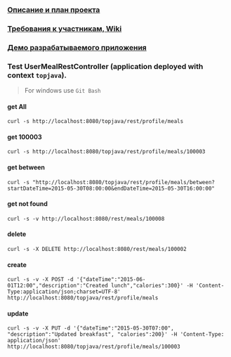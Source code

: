 ### <a href="https://github.com/JavaOPs/topjava/description.md">Описание и план проекта</a>
### <a href="https://github.com/JavaOPs/topjava/wiki">Требования к участникам, Wiki</a>
### <a href="http://topjava.herokuapp.com/" target=_blank>Демо разрабатываемого приложения</a>

### Test UserMealRestController (application deployed with context `topjava`).
> For windows use `Git Bash`

#### get All
`curl -s http://localhost:8080/topjava/rest/profile/meals`

#### get 100003
`curl -s http://localhost:8080/topjava/rest/profile/meals/100003`

#### get between
`curl -s "http://localhost:8080/topjava/rest/profile/meals/between?startDateTime=2015-05-30T08:00:00&endDateTime=2015-05-30T16:00:00"`

#### get not found
`curl -s -v http://localhost:8080/rest/meals/100008`

#### delete
`curl -s -X DELETE http://localhost:8080/rest/meals/100002`

#### create
`curl -s -v -X POST -d '{"dateTime":"2015-06-01T12:00","description":"Created lunch","calories":300}' -H 'Content-Type:application/json;charset=UTF-8' http://localhost:8080/topjava/rest/profile/meals`

#### update
`curl -s -v -X PUT -d '{"dateTime":"2015-05-30T07:00", "description":"Updated breakfast", "calories":200}' -H 'Content-Type: application/json' http://localhost:8080/topjava/rest/profile/meals/100003`
